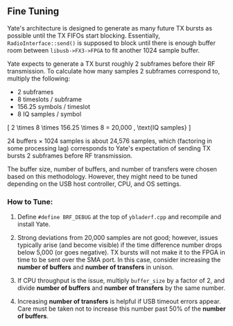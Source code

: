 ## Fine Tuning

Yate's architecture is designed to generate as many future TX bursts as possible until the TX FIFOs start blocking. Essentially, `RadioInterface::send()` is supposed to block until there is enough buffer room between `libusb->FX3->FPGA` to fit another 1024 sample buffer.

Yate expects to generate a TX burst roughly 2 subframes before their RF transmission. To calculate how many samples 2 subframes correspond to, multiply the following:

- 2 subframes
- 8 timeslots / subframe
- 156.25 symbols / timeslot
- 8 IQ samples / symbol

\[
2 \times 8 \times 156.25 \times 8 = 20,000 \, \text{IQ samples}
\]

24 buffers × 1024 samples is about 24,576 samples, which (factoring in some processing lag) corresponds to Yate's expectation of sending TX bursts 2 subframes before RF transmission.

The buffer size, number of buffers, and number of transfers were chosen based on this methodology. However, they might need to be tuned depending on the USB host controller, CPU, and OS settings.

### How to Tune:

1. Define `#define BRF_DEBUG` at the top of `ybladerf.cpp` and recompile and install Yate.

2. Strong deviations from 20,000 samples are not good; however, issues typically arise (and become visible) if the time difference number drops below 5,000 (or goes negative). TX bursts will not make it to the FPGA in time to be sent over the SMA port. In this case, consider increasing the **number of buffers** and **number of transfers** in unison.

3. If CPU throughput is the issue, multiply `buffer_size` by a factor of 2, and divide **number of buffers** and **number of transfers** by the same number.

4. Increasing **number of transfers** is helpful if USB timeout errors appear. Care must be taken not to increase this number past 50% of the **number of buffers**.
